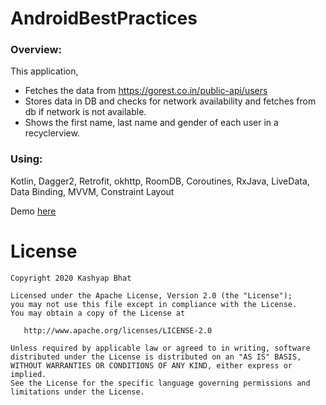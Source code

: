 # AndroidBestPractices

### Overview:
This application,
* Fetches the data from https://gorest.co.in/public-api/users 
* Stores data in DB and checks for network availability and fetches from db if network is not available.
* Shows the first name, last name and gender of each user in a recyclerview.

### Using:
Kotlin, Dagger2, Retrofit, okhttp, RoomDB, Coroutines, RxJava, LiveData, Data Binding, MVVM, Constraint Layout


Demo [here](https://drive.google.com/file/d/1sImAzeeVNyNi1TVFzumPwIfan6u_4ZIa/view?usp=sharing)

License
=======

    Copyright 2020 Kashyap Bhat

    Licensed under the Apache License, Version 2.0 (the "License");
    you may not use this file except in compliance with the License.
    You may obtain a copy of the License at

       http://www.apache.org/licenses/LICENSE-2.0

    Unless required by applicable law or agreed to in writing, software
    distributed under the License is distributed on an "AS IS" BASIS,
    WITHOUT WARRANTIES OR CONDITIONS OF ANY KIND, either express or implied.
    See the License for the specific language governing permissions and
    limitations under the License.
